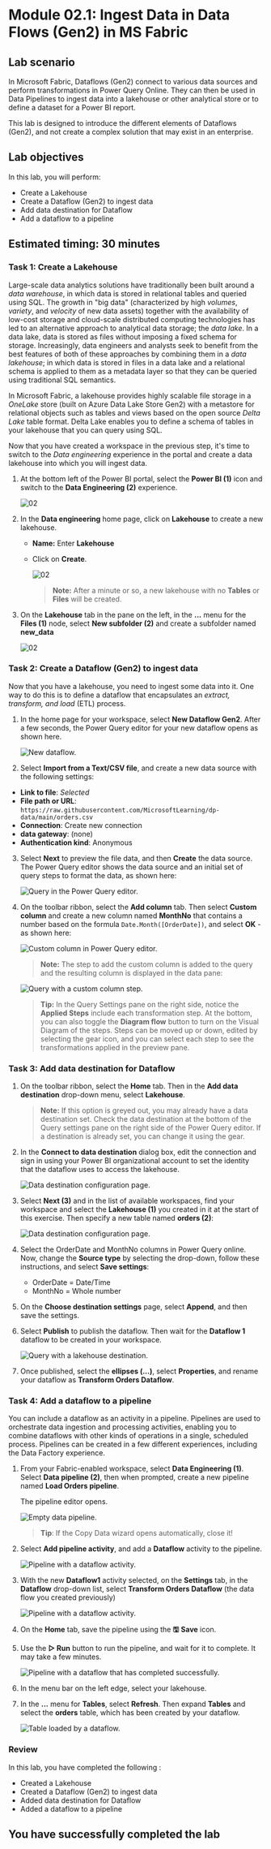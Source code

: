 # Module 02.1: Ingest Data in Data Flows (Gen2) in MS Fabric

## Lab scenario 

In Microsoft Fabric, Dataflows (Gen2) connect to various data sources and perform transformations in Power Query Online. They can then be used in Data Pipelines to ingest data into a lakehouse or other analytical store or to define a dataset for a Power BI report.

This lab is designed to introduce the different elements of Dataflows (Gen2), and not create a complex solution that may exist in an enterprise.

## Lab objectives
In this lab, you will perform:

- Create a Lakehouse
- Create a Dataflow (Gen2) to ingest data
- Add data destination for Dataflow
- Add a dataflow to a pipeline

## Estimated timing: 30 minutes

### Task 1: Create a Lakehouse

Large-scale data analytics solutions have traditionally been built around a *data warehouse*, in which data is stored in relational tables and queried using SQL. The growth in "big data" (characterized by high *volumes*, *variety*, and *velocity* of new data assets) together with the availability of low-cost storage and cloud-scale distributed computing technologies has led to an alternative approach to analytical data storage; the *data lake*. In a data lake, data is stored as files without imposing a fixed schema for storage. Increasingly, data engineers and analysts seek to benefit from the best features of both of these approaches by combining them in a *data lakehouse*; in which data is stored in files in a data lake and a relational schema is applied to them as a metadata layer so that they can be queried using traditional SQL semantics.

In Microsoft Fabric, a lakehouse provides highly scalable file storage in a *OneLake* store (built on Azure Data Lake Store Gen2) with a metastore for relational objects such as tables and views based on the open source *Delta Lake* table format. Delta Lake enables you to define a schema of tables in your lakehouse that you can query using SQL.


Now that you have created a workspace in the previous step, it's time to switch to the *Data engineering* experience in the portal and create a data lakehouse into which you will ingest data.

1. At the bottom left of the Power BI portal, select the **Power BI (1)** icon and switch to the **Data Engineering (2)** experience.

   ![02](./Images/01/Pg3-T1-S1.png)
   
2. In the **Data engineering** home page, click on **Lakehouse** to create a new lakehouse.

    - **Name:** Enter **Lakehouse<inject key="DeploymentID" enableCopy="false"/>**

    - Click on **Create**.

      ![02](./Images/fabric20.png)

        >**Note:** After a minute or so, a new lakehouse with no **Tables** or **Files** will be created.

3. On the **Lakehouse<inject key="DeploymentID" enableCopy="false"/>** tab in the pane on the left, in the **...** menu for the **Files (1)** node, select **New subfolder (2)** and create a subfolder named **new_data**

   ![02](./Images/01/01.png)

### Task 2: Create a Dataflow (Gen2) to ingest data

Now that you have a lakehouse, you need to ingest some data into it. One way to do this is to define a dataflow that encapsulates an *extract, transform, and load* (ETL) process.

1. In the home page for your workspace, select **New Dataflow Gen2**. After a few seconds, the Power Query editor for your new dataflow opens as shown here.

   ![New dataflow.](./Images/new-dataflow.png)

2. Select **Import from a Text/CSV file**, and create a new data source with the following settings:
 - **Link to file**: *Selected*
 - **File path or URL**: `https://raw.githubusercontent.com/MicrosoftLearning/dp-data/main/orders.csv`
 - **Connection**: Create new connection
 - **data gateway**: (none)
 - **Authentication kind**: Anonymous

3. Select **Next** to preview the file data, and then **Create** the data source. The Power Query editor shows the data source and an initial set of query steps to format the data, as shown here:

   ![Query in the Power Query editor.](./Images/fabric23.png)

4. On the toolbar ribbon, select the **Add column** tab. Then select **Custom column** and create a new column named **MonthNo** that contains a number based on the formula `Date.Month([OrderDate])`, and select **OK** - as shown here:

   ![Custom column in Power Query editor.](./Images/fabric24.png)

    >**Note:** The step to add the custom column is added to the query and the resulting column is displayed in the data pane:

    ![Query with a custom column step.](./Images/custom-column-added.png)

    > **Tip:** In the Query Settings pane on the right side, notice the **Applied Steps** include each transformation step. At the bottom, you can also toggle the **Diagram flow** button to turn on the Visual Diagram of the steps. Steps can be moved up or down, edited by selecting the gear icon, and you can select each step to see the transformations applied in the preview pane.

### Task 3: Add data destination for Dataflow

1. On the toolbar ribbon, select the **Home** tab. Then in the **Add data destination** drop-down menu, select **Lakehouse**.

   > **Note:** If this option is greyed out, you may already have a data destination set. Check the data destination at the bottom of the Query settings pane on the right side of the Power Query editor. If a destination is already set, you can change it using the gear.

2. In the **Connect to data destination** dialog box, edit the connection and sign in using your Power BI organizational account to set the identity that the dataflow uses to access the lakehouse.

   ![Data destination configuration page.](./Images/dataflow-connection.png)

3. Select **Next (3)** and in the list of available workspaces, find your workspace and select the **Lakehouse<inject key="DeploymentID" enableCopy="false"/> (1)** you created in it at the start of this exercise. Then specify a new table named **orders (2)**:

   ![Data destination configuration page.](./Images/lakehouse.png)

1. Select the OrderDate and MonthNo columns in Power Query online. Now, change the **Source type** by selecting the drop-down, follow these instructions, and select **Save settings**:

    - OrderDate = Date/Time
    - MonthNo = Whole number

8. On the **Choose destination settings** page, select **Append**, and then save the settings.

9. Select **Publish** to publish the dataflow. Then wait for the **Dataflow 1** dataflow to be created in your workspace.

    ![Query with a lakehouse destination.](./Images/publish.png)

1. Once published, select the **ellipses (...)**, select **Properties**, and rename your dataflow as **Transform Orders Dataflow**.

### Task 4: Add a dataflow to a pipeline

You can include a dataflow as an activity in a pipeline. Pipelines are used to orchestrate data ingestion and processing activities, enabling you to combine dataflows with other kinds of operations in a single, scheduled process. Pipelines can be created in a few different experiences, including the Data Factory experience.

1. From your Fabric-enabled workspace, select **Data Engineering (1)**. Select **Data pipeline (2)**, then when prompted, create a new pipeline named **Load Orders pipeline**.

   The pipeline editor opens.

   ![Empty data pipeline.](./Images/datapipeline.png)

   > **Tip**: If the Copy Data wizard opens automatically, close it!

2. Select **Add pipeline activity**, and add a **Dataflow** activity to the pipeline.

    ![Pipeline with a dataflow activity.](./Images/addpipelineactivity.png)

3. With the new **Dataflow1** activity selected, on the **Settings** tab, in the **Dataflow** drop-down list, select **Transform Orders Dataflow** (the data flow you created previously)

   ![Pipeline with a dataflow activity.](./Images/dataflow.png)

4. On the **Home** tab, save the pipeline using the **&#128427;** **Save** icon.

5. Use the **&#9655; Run** button to run the pipeline, and wait for it to complete. It may take a few minutes.

   ![Pipeline with a dataflow that has completed successfully.](./Images/dataflow-pipeline-succeeded.png)

6. In the menu bar on the left edge, select your lakehouse.

7. In the **...** menu for **Tables**, select **Refresh**. Then expand **Tables** and select the **orders** table, which has been created by your dataflow.

   ![Table loaded by a dataflow.](./Images/lakehouse(1).png)

### Review
 In this lab, you have completed the following :
- Created a Lakehouse
- Created a Dataflow (Gen2) to ingest data
- Added data destination for Dataflow
- Added a dataflow to a pipeline

## You have successfully completed the lab